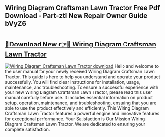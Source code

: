 ## Wiring Diagram Craftsman Lawn Tractor Free Pdf Download - Part-ztl New Repair Owner Guide bVyZ6

# <h2><a href="http://dfq81u.blite.top/?on=Wiring+Diagram+Craftsman+Lawn+Tractor">🔗Download New 👉🔴 Wiring Diagram Craftsman Lawn Tractor</a></h2>

[![Wiring Diagram Craftsman Lawn Tractor download](https://i.imgur.com/lujVjoI.png)](http://dfq81u.blite.top/?on=Wiring+Diagram+Craftsman+Lawn+Tractor)
Hello and welcome to the user manual for your newly received Wiring Diagram Craftsman Lawn Tractor. This guide is here to help you understand and operate your product successfully. You will find clear instructions for installation, usage, maintenance, and troubleshooting. To ensure a successful experience with your new Wiring Diagram Craftsman Lawn Tractor, please read this user manual carefully before use. It includes essential information on product setup, operation, maintenance, and troubleshooting, ensuring that you are able to use the product effectively and efficiently. This Wiring Diagram Craftsman Lawn Tractor features a powerful engine and innovative features for exceptional performance. Your Satisfaction is Our Mission Wiring Diagram Craftsman Lawn Tractor. We are dedicated to ensuring your complete satisfaction.
